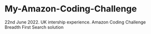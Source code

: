 # My-Amazon-Coding-Challenge
22nd June 2022. UK intership experience. Amazon Coding Challenge
Breadth First Search solution
